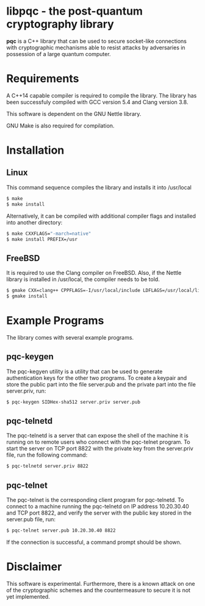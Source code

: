 # libpqc - the post-quantum cryptography library

**pqc** is a C++ library that can be used to secure socket-like connections with
cryptographic mechanisms able to resist attacks by adversaries in possession of
a large quantum computer.

# Requirements

A C++14 capable compiler is required to compile the library. The library has been
successfuly compiled with GCC version 5.4 and Clang version 3.8.

This software is dependent on the GNU Nettle library.

GNU Make is also required for compilation.

# Installation

## Linux

This command sequence compiles the library and installs it into /usr/local

```sh
$ make
$ make install
```

Alternatively, it can be compiled with additional compiler flags and installed 
into another directory:

```sh
$ make CXXFLAGS="-march=native"
$ make install PREFIX=/usr
```

## FreeBSD

It is required to use the Clang compiler on FreeBSD. Also, if the Nettle library
is installed in /usr/local, the compiler needs to be told.

```sh
$ gmake CXX=clang++ CPPFLAGS=-I/usr/local/include LDFLAGS=/usr/local/lib
$ gmake install
```

# Example Programs

The library comes with several example programs.

## pqc-keygen

The pqc-kegyen utility is a utility that can be used to generate authentication keys
for the other two programs. To create a keypair and store the public part into the file
server.pub and the private part into the file server.priv, run:

```sh
$ pqc-keygen SIDHex-sha512 server.priv server.pub
```

## pqc-telnetd

The pqc-telnetd is a server that can expose the shell of the machine it is running on
to remote users who connect with the pqc-telnet program. To start the server on TCP port
8822 with the private key from the server.priv file, run the following command:

```sh
$ pqc-telnetd server.priv 8822
```

## pqc-telnet

The pqc-telnet is the corresponding client program for pqc-telnetd. To connect to
a machine running the pqc-telnetd on IP address 10.20.30.40 and TCP port 8822, and
verify the server with the public key stored in the server.pub file, run:

```sh
$ pqc-telnet server.pub 10.20.30.40 8822
```

If the connection is successful, a command prompt should be shown.

# Disclaimer

This software is experimental. Furthermore, there is a known attack on one
of the cryptographic schemes and the countermeasure to secure it is not yet
implemented.
